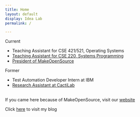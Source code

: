 ```yaml
---
title: Home
layout: default
display: Idea Lab
permalink: /

---
```


Current
* Teaching Assistant for CSE 421/521, Operating Systems
* [Teaching Assistant for CSE 220, Systems Programming](https://cse.buffalo.edu/~eblanton/course/cse220/)
* [President of MakeOpenSource](https://makeopensource.org/about)

Former
* Test Automation Developer Intern at IBM
* [Research Assistant at CactiLab](https://cactilab.github.io/#Members)<br/><br/>

If you came here because of MakeOpenSource, visit our [website](https://makeopensource.org)

Click [here](/blog) to visit my blog
